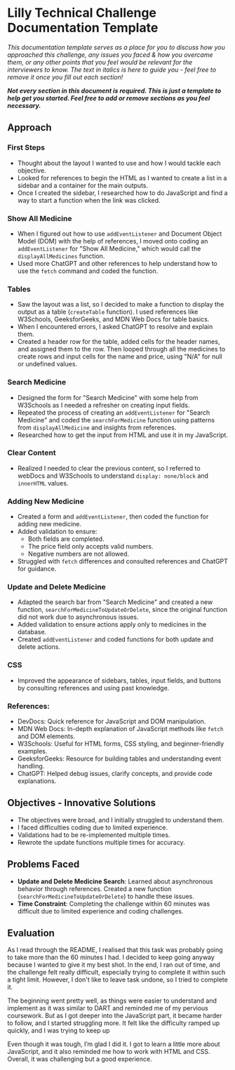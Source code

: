 # Lilly Technical Challenge Documentation Template

*This documentation template serves as a place for you to discuss how you approached this challenge, any issues you faced & how you overcame them, or any other points that you feel would be relevant for the interviewers to know. The text in italics is here to guide you - feel free to remove it once you fill out each section!*

***Not every section in this document is required. This is just a template to help get you started. Feel free to add or remove sections as you feel necessary.***

## Approach
### First Steps
- Thought about the layout I wanted to use and how I would tackle each objective.
- Looked for references to begin the HTML as I wanted to create a list in a sidebar and a container for the main outputs.
- Once I created the sidebar, I researched how to do JavaScript and find a way to start a function when the link was clicked.

### Show All Medicine
- When I figured out how to use `addEventListener` and Document Object Model (DOM) with the help of references, I moved onto coding an `addEventListener` for "Show All Medicine," which would call the `displayAllMedicines` function.
- Used more ChatGPT and other references to help understand how to use the `fetch` command and coded the function.
### Tables
- Saw the layout was a list, so I decided to make a function to display the output as a table (`createTable` function). I used references like W3Schools, GeeksforGeeks, and MDN Web Docs for table basics.
- When I encountered errors, I asked ChatGPT to resolve and explain them.
- Created a header row for the table, added cells for the header names, and assigned them to the row. Then looped through all the medicines to create rows and input cells for the name and price, using "N/A" for null or undefined values.
### Search Medicine
- Designed the form for "Search Medicine" with some help from W3Schools as I needed a refresher on creating input fields.
- Repeated the process of creating an `addEventListener` for "Search Medicine" and coded the `searchForMedicine` function using patterns from `displayAllMedicine` and insights from references.
- Researched how to get the input from HTML and use it in my JavaScript.
### Clear Content
- Realized I needed to clear the previous content, so I referred to webDocs and W3Schools to understand `display: none/block` and `innerHTML` values.
### Adding New Medicine
- Created a form and `addEventListener`, then coded the function for adding new medicine.
- Added validation to ensure:
  - Both fields are completed.
  - The price field only accepts valid numbers.
  - Negative numbers are not allowed.
- Struggled with `fetch` differences and consulted references and ChatGPT for guidance.
### Update and Delete Medicine
- Adapted the search bar from "Search Medicine" and created a new function, `searchForMedicineToUpdateOrDelete`, since the original function did not work due to asynchronous issues.
- Added validation to ensure actions apply only to medicines in the database.
- Created `addEventListener` and coded functions for both update and delete actions.
### CSS
- Improved the appearance of sidebars, tables, input fields, and buttons by consulting references and using past knowledge.

### References:
- DevDocs: Quick reference for JavaScript and DOM manipulation.
- MDN Web Docs: In-depth explanation of JavaScript methods like `fetch` and DOM elements.
- W3Schools: Useful for HTML forms, CSS styling, and beginner-friendly examples.
- GeeksforGeeks: Resource for building tables and understanding event handling.
- ChatGPT: Helped debug issues, clarify concepts, and provide code explanations.

## Objectives - Innovative Solutions
- The objectives were broad, and I initially struggled to understand them.
- I faced difficulties coding due to limited experience.
- Validations had to be re-implemented multiple times.
- Rewrote the update functions multiple times for accuracy.

## Problems Faced
- **Update and Delete Medicine Search**: Learned about asynchronous behavior through references. Created a new function (`searchForMedicineToUpdateOrDelete`) to handle these issues.
- **Time Constraint**: Completing the challenge within 60 minutes was difficult due to limited experience and coding challenges.

## Evaluation
As I read through the README, I realised that this task was probably going to take more than the 60 minutes I had. I decided to keep going anyway because I wanted to give it my best shot. In the end, I ran out of time, and the challenge felt really difficult, especially trying to complete it within such a tight limit. However, I don't like to leave task undone, so I tried to complete it.

The beginning went pretty well, as things were easier to understand and implement as it was similar to DART and reminded me of my pervious coursework. But as I got deeper into the JavaScript part, it became harder to follow, and I started struggling more. It felt like the difficulty ramped up quickly, and I was trying to keep up 

Even though it was tough, I’m glad I did it. I got to learn a little more about JavaScript, and it also reminded me how to work with HTML and CSS. Overall, it was challenging but a good experience.

